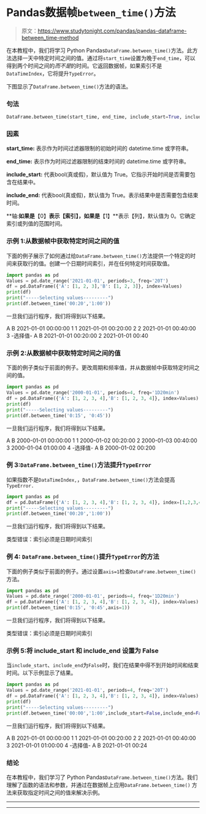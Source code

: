 # Pandas数据帧`between_time()`方法

> 原文：<https://www.studytonight.com/pandas/pandas-dataframe-between_time-method>

在本教程中，我们将学习 Python Pandas`DataFrame.between_time()`方法。此方法选择一天中特定时间之间的值。通过将`start_time`设置为晚于`end_time`，可以得到两个时间之间的*而不是*的时间。它返回数据帧，如果索引不是`DataTimeIndex`，它将提升`TypeError`。

下图显示了`DataFrame.between_time()`方法的语法。

### 句法

```py
DataFrame.between_time(start_time, end_time, include_start=True, include_end=True, axis=None)
```

### 因素

**start_time:** 表示作为时间过滤器限制的初始时间的 datetime.time 或字符串。

**end_time:** 表示作为时间过滤器限制的结束时间的 datetime.time 或字符串。

**include_start:** 代表bool(真或假)，默认值为 True。它指示开始时间是否需要包含在结果中。

**include_end:** 代表bool(真或假)，默认值为 True。表示结果中是否需要包含结束时间。

**轴:**如果是**【0】**表示【索引】，如果是**【1】**表示【列】，默认值为 0。它确定索引或列值的范围时间。

### 示例 1:从数据帧中获取特定时间之间的值

下面的例子展示了如何通过给`DataFrame.between_time()`方法提供一个特定的时间来获取行的值。创建一个日期时间索引，并在任何特定时间获取值。

```py
import pandas as pd
Values = pd.date_range('2021-01-01', periods=3, freq='20T')
df = pd.DataFrame({'A': [1, 2, 3],'B': [1, 2, 3]}, index=Values)
print(df)
print("-----Selecting values---------")
print(df.between_time('00:20','1:00'))
```

一旦我们运行程序，我们将得到以下结果。

A B
2021-01-01 00:00:00 1 1
2021-01-01 00:20:00 2 2
2021-01-01 00:40:00 3
-选择值-
A B
2021-01-01 00:20:00 2
2021-01-01 00:40

### 示例 2:从数据帧中获取特定时间之间的值

下面的例子类似于前面的例子。更改周期和频率值，并从数据帧中获取特定时间之间的值。

```py
import pandas as pd
Values = pd.date_range('2000-01-01', periods=4, freq='1D20min')
df = pd.DataFrame({'A': [1, 2, 3, 4],'B': [1, 2, 3, 4]}, index=Values)
print(df)
print("-----Selecting values---------")
print(df.between_time('0:15', '0:45'))
```

一旦我们运行程序，我们将得到以下结果。

A B
2000-01-01 00:00:00 1 1
2000-01-02 00:20:00 2
2000-01-03 00:40:00 3
2000-01-04 01:00:00 4
-选择值-
A B
2000-01-02 00:200

### 例 3:`DataFrame.between_time()`方法提升`TypeError`

如果指数不是`DataTimeIndex,`，`DataFrame.between_time()`方法会提高`TypeError.`

```py
import pandas as pd
df = pd.DataFrame({'A': [1, 2, 3, 4],'B': [1, 2, 3, 4]}, index=[1,2,3,4])
print("-----Selecting values---------")
print(df.between_time('00:20','1:00'))
```

一旦我们运行程序，我们将得到以下结果。

类型错误：索引必须是日期时间索引

### 例 4: `DataFrame.between_time()`提升`TypeError`的方法

下面的例子类似于前面的例子。通过设置`axis=1`检查`DataFrame.between_time()`方法。

```py
import pandas as pd
Values = pd.date_range('2000-01-01', periods=4, freq='1D20min')
df = pd.DataFrame({'A': [1, 2, 3, 4],'B': [1, 2, 3, 4]}, index=Values)
print(df.between_time('0:15', '0:45',axis=1))
```

一旦我们运行程序，我们将得到以下结果。

类型错误：索引必须是日期时间索引

### 示例 5:将 include_start 和 include_end 设置为 False

当`include_start`、`include_end`为`False`时，我们在结果中得不到开始时间和结束时间。以下示例显示了结果。

```py
import pandas as pd
Values = pd.date_range('2021-01-01', periods=4, freq='20T')
df = pd.DataFrame({'A': [1, 2, 3, 4],'B': [1, 2, 3, 4]}, index=Values)
print(df)
print("-----Selecting values---------")
print(df.between_time('00:00','1:00',include_start=False,include_end=False))
```

一旦我们运行程序，我们将得到以下结果。

A B
2021-01-01 00:00:00 1 1
2021-01-01 00:20:00 2 2
2021-01-01 00:40:00 3
2021-01-01 01:00:00 4
-选择值-
A B
2021-01-01 00:24

### 结论

在本教程中，我们学习了 Python Pandas`DataFrame.between_time()`方法。我们理解了函数的语法和参数，并通过在数据帧上应用`DataFrame.between_time()` 方法来获取指定时间之间的值来解决示例。

* * *

* * *